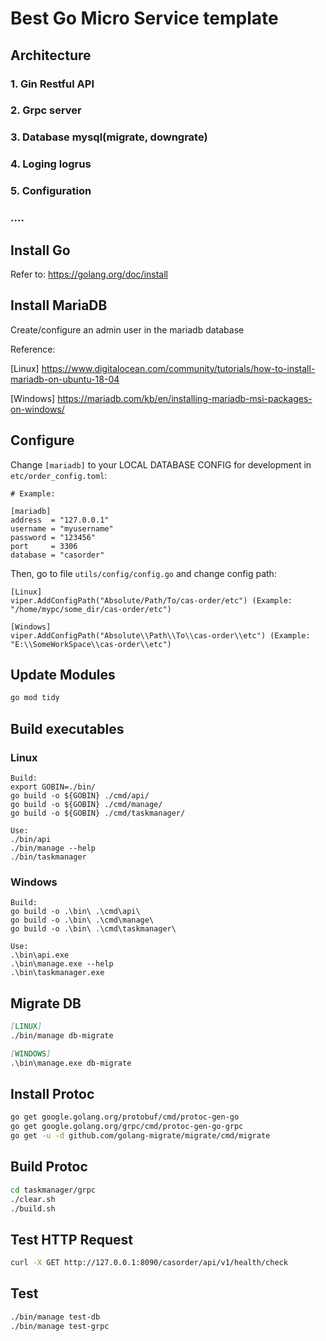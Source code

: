 # Best Go Micro Service template

## Architecture
### 1. Gin Restful API
### 2. Grpc server
### 3. Database mysql(migrate, downgrate)
### 4. Loging logrus
### 5. Configuration
### ....

## Install Go
Refer to: https://golang.org/doc/install

## Install MariaDB
Create/configure an admin user in the mariadb database

Reference:

[Linux]
https://www.digitalocean.com/community/tutorials/how-to-install-mariadb-on-ubuntu-18-04

[Windows]
https://mariadb.com/kb/en/installing-mariadb-msi-packages-on-windows/

## Configure
Change `[mariadb]` to your LOCAL DATABASE CONFIG for development in `etc/order_config.toml`:
```
# Example:

[mariadb]
address  = "127.0.0.1"
username = "myusername"
password = "123456"
port     = 3306
database = "casorder"
```
Then, go to file `utils/config/config.go` and change config path:
```
[Linux]
viper.AddConfigPath("Absolute/Path/To/cas-order/etc") (Example: "/home/mypc/some_dir/cas-order/etc")

[Windows]
viper.AddConfigPath("Absolute\\Path\\To\\cas-order\\etc") (Example: "E:\\SomeWorkSpace\\cas-order\\etc")
```


## Update Modules
```sh
go mod tidy
```

## Build executables

### Linux
```
Build:
export GOBIN=./bin/
go build -o ${GOBIN} ./cmd/api/
go build -o ${GOBIN} ./cmd/manage/
go build -o ${GOBIN} ./cmd/taskmanager/

Use:
./bin/api
./bin/manage --help
./bin/taskmanager
```

### Windows
```
Build:
go build -o .\bin\ .\cmd\api\
go build -o .\bin\ .\cmd\manage\
go build -o .\bin\ .\cmd\taskmanager\

Use:
.\bin\api.exe
.\bin\manage.exe --help
.\bin\taskmanager.exe
```

## Migrate DB
```md
[LINUX]
./bin/manage db-migrate

[WINDOWS]
.\bin\manage.exe db-migrate
```

## Install Protoc
```sh
go get google.golang.org/protobuf/cmd/protoc-gen-go
go get google.golang.org/grpc/cmd/protoc-gen-go-grpc
go get -u -d github.com/golang-migrate/migrate/cmd/migrate
```

## Build Protoc 

```sh
cd taskmanager/grpc
./clear.sh
./build.sh
```

## Test HTTP Request
```sh
curl -X GET http://127.0.0.1:8090/casorder/api/v1/health/check
```

## Test
```sh
./bin/manage test-db
./bin/manage test-grpc
```
